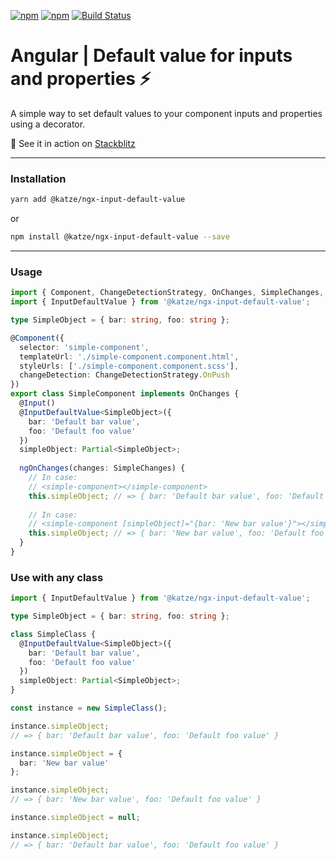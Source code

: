 [![npm](https://img.shields.io/npm/dt/@katze/ngx-input-default-value.svg)]()
[![npm](https://img.shields.io/npm/l/@katze/ngx-input-default-value.svg)]()
[![Build Status](https://travis-ci.com/ZeevKatz/ngx-input-default-value.svg?branch=master)]()

# Angular | Default value for inputs and properties️ ⚡

 A simple way to set default values to your component inputs and properties using a decorator.

🚀 See it in action on [Stackblitz](https://stackblitz.com/edit/ngx-input-default-value-demo)

---

### Installation

```bash
yarn add @katze/ngx-input-default-value
```

or 

```bash
npm install @katze/ngx-input-default-value --save
```

---

### Usage

```typescript
import { Component, ChangeDetectionStrategy, OnChanges, SimpleChanges, Input } from '@angular/core';
import { InputDefaultValue } from '@katze/ngx-input-default-value';

type SimpleObject = { bar: string, foo: string };

@Component({
  selector: 'simple-component',
  templateUrl: './simple-component.component.html',
  styleUrls: ['./simple-component.component.scss'],
  changeDetection: ChangeDetectionStrategy.OnPush
})
export class SimpleComponent implements OnChanges {
  @Input()
  @InputDefaultValue<SimpleObject>({
    bar: 'Default bar value',
    foo: 'Default foo value'
  })
  simpleObject: Partial<SimpleObject>;
  
  ngOnChanges(changes: SimpleChanges) {
    // In case: 
    // <simple-component></simple-component>
    this.simpleObject; // => { bar: 'Default bar value', foo: 'Default foo value' }
    
    // In case: 
    // <simple-component [simpleObject]="{bar: 'New bar value'}"></simple-component>
    this.simpleObject; // => { bar: 'New bar value', foo: 'Default foo value' }
  }
}
```


### Use with any class

```typescript
import { InputDefaultValue } from '@katze/ngx-input-default-value';

type SimpleObject = { bar: string, foo: string };

class SimpleClass {
  @InputDefaultValue<SimpleObject>({
    bar: 'Default bar value',
    foo: 'Default foo value'
  })
  simpleObject: Partial<SimpleObject>;
}

const instance = new SimpleClass();

instance.simpleObject;
// => { bar: 'Default bar value', foo: 'Default foo value' }

instance.simpleObject = {
  bar: 'New bar value'
};

instance.simpleObject;
// => { bar: 'New bar value', foo: 'Default foo value' }

instance.simpleObject = null;

instance.simpleObject;
// => { bar: 'Default bar value', foo: 'Default foo value' }
```
